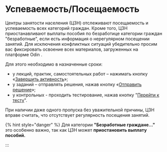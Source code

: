# Успеваемость/Посещаемость

Центры занятости населения (ЦЗН) отслеживают посещаемость и успеваемость всех категорий граждан. Кроме того, ЦЗН приостанавливают выплаты пособия по безработице категории граждан "безработные", если есть информация о нерегулярном посещении занятий. Для исключения конфликтных ситуаций убедительно просим вас фиксировать освоение всех материалов, загруженных  на платформе Odin .&#x20;

Для этого необходимо в назначенные сроки:

* у лекций, практик, самостоятельных работ – нажимать кнопку «[Завершить активность](../kak-zavershit-aktivnost.md)»;
* у заданий – отправлять решения, нажав кнопку «[Отправить решение](../kak-zavershit-aktivnost.md)»;
* у контрольных  - проходить тестирование, нажав кнопку "[Перейти к тесту](../kak-zavershit-aktivnost.md)".

При наличии даже одного пропуска без уважительной причины, ЦЗН вправе считать, что отсутствует регулярность посещения занятий.

{% hint style="danger" %}
Для категории **"Безработные граждане..."** это особенно важно, так как ЦЗН может  **приостановить выплату пособий.**

:::
